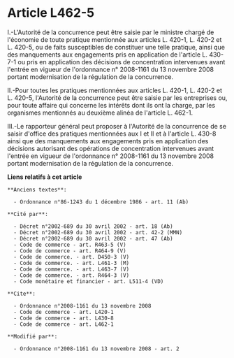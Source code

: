 # Article L462-5

I.-L'Autorité de la concurrence peut être saisie par le ministre chargé de l'économie de toute pratique mentionnée aux
articles L. 420-1, L. 420-2 et L. 420-5, ou de faits susceptibles de constituer une telle pratique, ainsi que des manquements
aux engagements pris en application de l'article L. 430-7-1 ou pris en application des décisions de concentration intervenues
avant l'entrée en vigueur de l'ordonnance n° 2008-1161 du 13 novembre 2008 portant modernisation de la régulation de la
concurrence. 

II.-Pour toutes les pratiques mentionnées aux articles L. 420-1, L. 420-2 et L. 420-5, l'Autorité de la concurrence peut être
saisie par les entreprises ou, pour toute affaire qui concerne les intérêts dont ils ont la charge, par les organismes
mentionnés au deuxième alinéa de l'article L. 462-1. 

III.-Le rapporteur général peut proposer à l'Autorité de la concurrence de se saisir d'office des pratiques mentionnées aux I
et II et à l'article L. 430-8 ainsi que des manquements aux engagements pris en application des décisions autorisant des
opérations de concentration intervenues avant l'entrée en vigueur de l'ordonnance n° 2008-1161 du 13 novembre 2008 portant
modernisation de la régulation de la concurrence.

**Liens relatifs à cet article**

	**Anciens textes**:

	  - Ordonnance n°86-1243 du 1 décembre 1986 - art. 11 (Ab)

	**Cité par**:

	  - Décret n°2002-689 du 30 avril 2002 - art. 18 (Ab)
	  - Décret n°2002-689 du 30 avril 2002 - art. 42-2 (MMN)
	  - Décret n°2002-689 du 30 avril 2002 - art. 47 (Ab)
	  - Code de commerce - art. R463-5 (V)
	  - Code de commerce - art. R464-9 (V)
	  - Code de commerce. - art. D450-3 (V)
	  - Code de commerce. - art. L461-3 (M)
	  - Code de commerce. - art. L463-7 (V)
	  - Code de commerce. - art. R464-3 (V)
	  - Code monétaire et financier - art. L511-4 (VD)

	**Cite**:

	  - Ordonnance n°2008-1161 du 13 novembre 2008
	  - Code de commerce - art. L420-1
	  - Code de commerce - art. L430-8
	  - Code de commerce - art. L462-1

	**Modifié par**:

	  - Ordonnance n°2008-1161 du 13 novembre 2008 - art. 2
